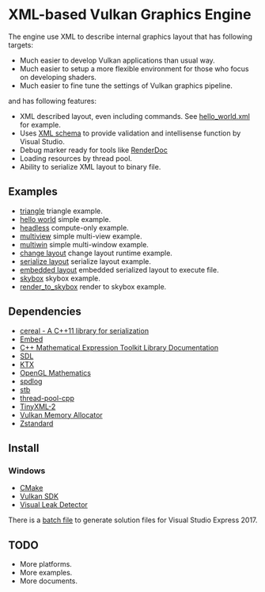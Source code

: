 # XML-based Vulkan Graphics Engine

The engine use XML to describe internal graphics layout that has following targets:

- Much easier to develop Vulkan applications than usual way.
- Much easier to setup a more flexible environment for those who focus on developing shaders.
- Much easier to fine tune the settings of Vulkan graphics pipeline.

and has following features:

- XML described layout, even including commands. See [hello_world.xml](app/hello_world/layouts/hello_world.xml) for example.
- Uses [XML schema](src/xg/schema/layout.xsd) to provide validation and intellisense function by Visual Studio.
- Debug marker ready for tools like [RenderDoc](https://renderdoc.org/)
- Loading resources by thread pool.
- Ability to serialize XML layout to binary file.


## Examples

- [triangle](app/triangle/) triangle example.
- [hello world](app/hello_world/) simple example.
- [headless](app/headless/) compute-only example.
- [multiview](app/multiview/) simple multi-view example.
- [multiwin](app/multiwin/) simple multi-window example.
- [change layout](app/change_layout/) change layout runtime example.
- [serialize layout](app/serialize_layout/) serialize layout example.
- [embedded layout](app/embed_layout/) embedded serialized layout to execute file.
- [skybox](app/skybox/) skybox example.
- [render_to_skybox](app/render_to_skybox/) render to skybox example.


## Dependencies

- [cereal - A C++11 library for serialization](https://github.com/USCiLab/cereal)
- [Embed](https://github.com/magcks/embed)
- [C++ Mathematical Expression Toolkit Library Documentation](https://github.com/ArashPartow/exprtk)
- [SDL](https://github.com/SDL-mirror/SDL)
- [KTX](https://github.com/KhronosGroup/KTX-Software)
- [OpenGL Mathematics](https://github.com/g-truc/glm)
- [spdlog](https://github.com/gabime/spdlog)
- [stb](https://github.com/nothings/stb)
- [thread-pool-cpp](https://github.com/inkooboo/thread-pool-cpp)
- [TinyXML-2](https://github.com/leethomason/tinyxml2)
- [Vulkan Memory Allocator](https://github.com/GPUOpen-LibrariesAndSDKs/VulkanMemoryAllocator)
- [Zstandard](https://github.com/facebook/zstd)


## Install

### Windows

- [CMake](https://cmake.org/)
- [Vulkan SDK](https://www.lunarg.com/vulkan-sdk/)
- [Visual Leak Detector](https://kinddragon.github.io/vld/)

There is a [batch file](build_vs2017.cmd) to generate solution files for Visual Studio Express 2017.


## TODO

- More platforms.
- More examples.
- More documents.
